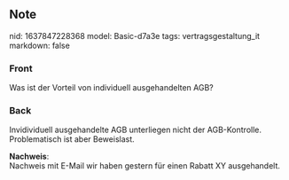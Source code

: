 ## Note
nid: 1637847228368
model: Basic-d7a3e
tags: vertragsgestaltung_it
markdown: false

### Front
Was ist der Vorteil von individuell ausgehandelten AGB?

### Back
Invidividuell ausgehandelte AGB unterliegen nicht der
AGB-Kontrolle. Problematisch ist aber Beweislast.
<div>
  <b>Nachweis</b>:
</div>
<div>
  Nachweis mit E-Mail wir haben gestern für einen Rabatt XY
  ausgehandelt.
</div>
